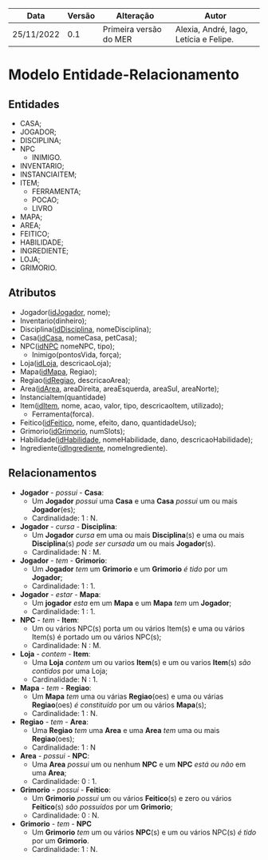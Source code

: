 |Data|Versão|Alteração|Autor| 
|----|------|---------|-----|
|25/11/2022|0.1|Primeira versão do MER |Alexia, André, Iago, Letícia e Felipe.|

# Modelo Entidade-Relacionamento

## Entidades
* CASA;
* JOGADOR;
* DISCIPLINA;
* NPC
    * INIMIGO.
* INVENTARIO;
* INSTANCIAITEM;
* ITEM;
    * FERRAMENTA;
    * POCAO;
    * LIVRO
* MAPA;
* AREA;
* FEITICO;
* HABILIDADE;
* INGREDIENTE;
* LOJA;
* GRIMORIO.

## Atributos
* Jogador(<ins>idJogador</ins>, nome);
* Inventario(dinheiro); 
* Disciplina(<ins>idDisciplina</ins>, nomeDisciplina);
* Casa(<ins>idCasa</ins>, nomeCasa, petCasa);
* NPC(<ins>idNPC</ins> nomeNPC, tipo);
    * Inimigo(pontosVida, força);
* Loja(<ins>idLoja</ins>, descricaoLoja);
* Mapa(<ins>idMapa</ins>, Regiao);
* Regiao(<ins>idRegiao</ins>, descricaoArea); 
* Area(<ins>idArea</ins>, areaDireita, areaEsquerda, areaSul, areaNorte); 
* InstanciaItem(quantidade) 
* Item(<ins>idItem</ins>, nome, acao, valor, tipo, descricaoItem, utilizado); 
    * Ferramenta(forca).
* Feitico(<ins>idFeitico</ins>, nome, efeito, dano, quantidadeUso); 
* Grimorio(<ins>idGrimorio</ins>, numSlots);
* Habilidade(<ins>idHabilidade</ins>, nomeHabilidade, dano, descricaoHabilidade);
* Ingrediente(<ins>idIngrediente</ins>, nomeIngrediente).

## Relacionamentos
* **Jogador** -  *possui* -  **Casa**:
    * Um **Jogador** *possui* uma **Casa** e uma **Casa** *possui* um ou mais **Jogador**(es); 
    * Cardinalidade: 1 : N.
* **Jogador** -  *cursa* -  **Disciplina**:
    * Um **Jogador** *cursa* em uma ou mais **Disciplina**(s) e uma ou mais **Disciplina**(s) *pode ser cursada* um ou mais **Jogador**(s). 
    * Cardinalidade: N : M.
* **Jogador** - *tem* - **Grimorio**:
    * Um **Jogador** *tem* um **Grimorio** e um **Grimorio** *é tido* por um **Jogador**;
    * Cardinalidade: 1 : 1.
* **Jogador** - *estar* - **Mapa**:
    * Um **jogador** *esta* em um **Mapa** e um **Mapa** *tem* um **Jogador**;
    * Cardinalidade: 1 : 1.
* **NPC** - *tem* - **Item**:
    * Um ou vários NPC(s) porta um ou vários Item(s) e uma ou vários Item(s) é portado um ou vários NPC(s);
    * Cardinalidade: N : M.
* **Loja** - *contem* - **Item**:
    *    Uma **Loja** *contem* um ou varios **Item**(s) e um ou varios **Item**(s) *são contidos* por uma Loja;
    * Cardinalidade: N : 1.
* **Mapa** - *tem* - **Regiao**:
    * Um **Mapa** *tem* uma ou várias **Regiao**(oes) e uma ou várias **Regiao**(oes) *é constituído* por um ou vários **Mapa**(s);
    * Cardinalidade: 1 : N.
* **Regiao** - *tem* - **Area**:
    * Uma **Regiao** *tem* uma **Area** e uma **Area** *tem* uma ou mais **Regiao**(oes);
    * Cardinalidade: 1 : N
* **Area** - *possui* - **NPC**:
    * Uma **Area** *possui* um ou nenhum **NPC** e um **NPC** *está ou não* em uma **Area**;
    * Cardinalidade: 0 : 1.
* **Grimorio** - *possui* - **Feitico**:
    * Um **Grimorio** *possui* um ou vários **Feitico**(s) e zero ou vários **Feitico**(s) *são possuídos* por um **Grimorio**;
    * Cardinalidade: 0 : N.
* **Grimorio** - *tem* - **NPC**
    * Um **Grimorio** *tem* um ou vários **NPC**(s) e um ou vários NPC(s) *é tido* por um **Grimorio**.
    * Cardinalidade: 1 : N.



